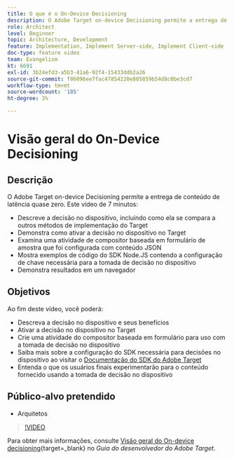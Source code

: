 ```yaml
---
title: O que é o On-Device Decisioning
description: O Adobe Target on-device Decisioning permite a entrega de conteúdo de latência quase zero. Assista a este vídeo para saber mais sobre as decisões no dispositivo e como ativá-las.
role: Architect
level: Beginner
topic: Architecture, Development
feature: Implementation, Implement Server-side, Implement Client-side
doc-type: feature video
team: Evangelism
kt: 6691
exl-id: 3b24efd3-a5b3-41a6-92f4-15433ddb2a26
source-git-commit: f86096ee7fac47854220e805859b54d8c0be3cd7
workflow-type: tm+mt
source-wordcount: '185'
ht-degree: 3%

---
```


# Visão geral do On-Device Decisioning

## Descrição

O Adobe Target on-device Decisioning permite a entrega de conteúdo de latência quase zero. Este vídeo de 7 minutos:

* Descreve a decisão no dispositivo, incluindo como ela se compara a outros métodos de implementação do Target
* Demonstra como ativar a decisão no dispositivo no Target
* Examina uma atividade de compositor baseada em formulário de amostra que foi configurada com conteúdo JSON
* Mostra exemplos de código do SDK Node.JS contendo a configuração de chave necessária para a tomada de decisão no dispositivo
* Demonstra resultados em um navegador

## Objetivos

Ao fim deste vídeo, você poderá:

* Descreva a decisão no dispositivo e seus benefícios
* Ativar a decisão no dispositivo no Target
* Crie uma atividade do compositor baseada em formulário para uso com a tomada de decisão no dispositivo
* Saiba mais sobre a configuração do SDK necessária para decisões no dispositivo ao visitar o [Documentação do SDK do Adobe Target](https://adobetarget-sdks.gitbook.io/docs/on-device-decisioning/introduction-to-on-device-decisioning)
* Entenda o que os usuários finais experimentarão para o conteúdo fornecido usando a tomada de decisão no dispositivo

## Público-alvo pretendido

* Arquitetos

>[!VIDEO](https://video.tv.adobe.com/v/329032/?quality=12)

Para obter mais informações, consulte [Visão geral do On-device decisioning](https://experienceleague.adobe.com/docs/target-dev/developer/server-side/on-device-decisioning/overview.html){target=_blank} no *Guia do desenvolvedor do Adobe Target*.
